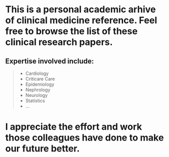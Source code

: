 # This is a personal academic arhive of clinical medicine reference. Feel free to browse the list of these clinical research papers.

## Expertise involved include:
> * Cardiology
> * Criticare Care
> * Epidemiology
> * Nephrology
> * Neurology
> * Statistics
> * ...

# I appreciate the effort and work those colleagues have done to make our future better.
